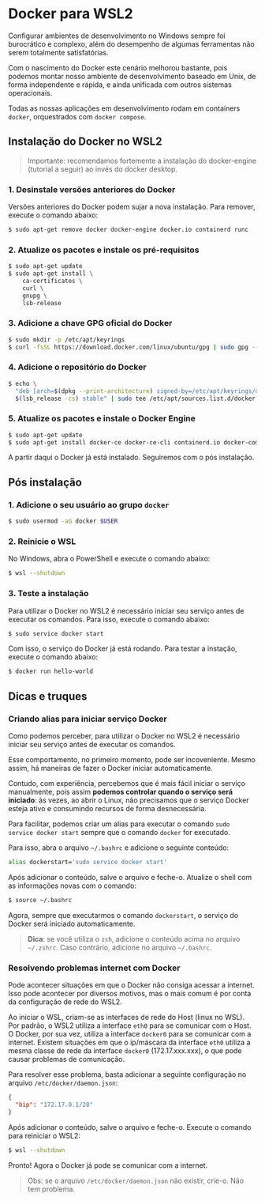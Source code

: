 # Docker para WSL2

Configurar ambientes de desenvolvimento no Windows sempre foi burocrático e complexo, além do desempenho de algumas ferramentas não serem totalmente satisfatórias.

Com o nascimento do Docker este cenário melhorou bastante, pois podemos montar nosso ambiente de desenvolvimento baseado em Unix, de forma independente e rápida, e ainda unificada com outros sistemas operacionais.

Todas as nossas aplicações em desenvolvimento rodam em containers `docker`, orquestrados com `docker compose`. 

## Instalação do Docker no WSL2

> Importante: recomendamos fortemente a instalação do docker-engine (tutorial a seguir) ao invés do docker desktop.

### 1. Desinstale versões anteriores do Docker

Versões anteriores do Docker podem sujar a nova instalação. Para remover, execute o comando abaixo:

```bash
$ sudo apt-get remove docker docker-engine docker.io containerd runc
```

### 2. Atualize os pacotes e instale os pré-requisitos

```bash
$ sudo apt-get update
$ sudo apt-get install \
    ca-certificates \
    curl \
    gnupg \
    lsb-release
```

### 3. Adicione a chave GPG oficial do Docker

```bash
$ sudo mkdir -p /etc/apt/keyrings
$ curl -fsSL https://download.docker.com/linux/ubuntu/gpg | sudo gpg --dearmor -o /etc/apt/keyrings/docker.gpg
```

### 4. Adicione o repositório do Docker

```bash
$ echo \
  "deb [arch=$(dpkg --print-architecture) signed-by=/etc/apt/keyrings/docker.gpg] https://download.docker.com/linux/ubuntu \
  $(lsb_release -cs) stable" | sudo tee /etc/apt/sources.list.d/docker.list > /dev/null
```

### 5. Atualize os pacotes e instale o Docker Engine

```bash
$ sudo apt-get update
$ sudo apt-get install docker-ce docker-ce-cli containerd.io docker-compose-plugin
```
A partir daqui o Docker já está instalado. Seguiremos com o pós instalação.

## Pós instalação

### 1. Adicione o seu usuário ao grupo `docker`

```bash
$ sudo usermod -aG docker $USER
```
### 2. Reinicie o WSL

No Windows, abra o PowerShell e execute o comando abaixo:

```bash
$ wsl --shutdown
```

### 3. Teste a instalação

Para utilizar o Docker no WSL2 é necessário iniciar seu serviço antes de executar os comandos. Para isso, execute o comando abaixo:

```bash
$ sudo service docker start
```

Com isso, o serviço do Docker já está rodando. Para testar a instação, execute o comando abaixo:

```bash
$ docker run hello-world
```

## Dicas e truques

### Criando alias para iniciar serviço Docker

Como podemos perceber, para utilizar o Docker no WSL2 é necessário iniciar seu serviço antes de executar os comandos.

Esse comportamento, no primeiro momento, pode ser incoveniente. Mesmo assim, há maneiras de fazer o Docker iniciar automaticamente.

Contudo, com experiência, percebemos que é mais fácil iniciar o serviço manualmente, pois assim **podemos controlar quando o serviço será iniciado**: às vezes, ao abrir o Linux, não precisamos que o serviço Docker esteja ativo e consumindo recursos de forma desnecessária.

Para facilitar, podemos criar um alias para executar o comando `sudo service docker start` sempre que o comando `docker` for executado.

Para isso, abra o arquivo `~/.bashrc` e adicione o seguinte conteúdo:

```bash
alias dockerstart='sudo service docker start'
```
Após adicionar o conteúdo, salve o arquivo e feche-o. Atualize o shell com as informações novas com o comando:

```bash
$ source ~/.bashrc
```

Agora, sempre que executarmos o comando `dockerstart`, o serviço do Docker será iniciado automaticamente.

> **Dica**: se você utiliza o `zsh`, adicione o conteúdo acima no arquivo `~/.zshrc`. Caso contrário, adicione no arquivo `~/.bashrc`.

### Resolvendo problemas internet com Docker

Pode acontecer situações em que o Docker não consiga acessar a internet. Isso pode acontecer por diversos motivos, mas o mais comum é por conta da configuração de rede do WSL2.

Ao iniciar o WSL, criam-se as interfaces de rede do Host (linux no WSL). Por padrão, o WSL2 utiliza a interface `eth0` para se comunicar com o Host. O Docker, por sua vez, utiliza a interface `docker0` para se comunicar com a internet. Existem situações em que o ip/máscara da interface `eth0` utiliza a mesma classe de rede da interface `docker0` (172.17.xxx.xxx), o que pode causar problemas de comunicação.

Para resolver esse problema, basta adicionar a seguinte configuração no arquivo `/etc/docker/daemon.json`:

```json
{
  "bip": "172.17.0.1/28"
}
```

Após adicionar o conteúdo, salve o arquivo e feche-o. Execute o comando para reiniciar o WSL2:

```bash
$ wsl --shutdown
```
Pronto! Agora o Docker já pode se comunicar com a internet.

> Obs: se o arquivo `/etc/docker/daemon.json` não existir, crie-o. Não tem problema.